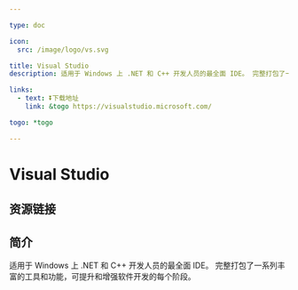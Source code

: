 ```yaml
---

type: doc

icon:
  src: /image/logo/vs.svg

title: Visual Studio
description: 适用于 Windows 上 .NET 和 C++ 开发人员的最全面 IDE。 完整打包了一系列丰富的工具和功能，可提升和增强软件开发的每个阶段。

links:
  - text: ⏬下载地址
    link: &togo https://visualstudio.microsoft.com/

togo: *togo

---
```


<ShowLogo />

# Visual Studio

<ShowBreadcrumb />

## 资源链接

<ShowLinks />

## 简介

适用于 Windows 上 .NET 和 C++ 开发人员的最全面 IDE。 完整打包了一系列丰富的工具和功能，可提升和增强软件开发的每个阶段。
